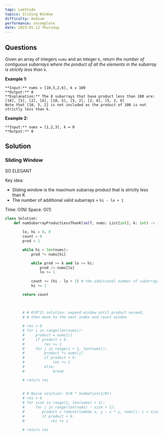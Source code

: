```yaml
---
tags: LeetCode
topics: Sliding Window
difficulty: medium
performance: uncomplete
date: 2023-01-12 Thursday
---
```


## Questions

Given an array of integers `nums` and an integer `k`, return _the number of contiguous subarrays where the product of all the elements in the subarray is strictly less than_ `k`.

**Example 1:**

```
**Input:** nums = [10,5,2,6], k = 100
**Output:** 8
**Explanation:** The 8 subarrays that have product less than 100 are:
[10], [5], [2], [6], [10, 5], [5, 2], [2, 6], [5, 2, 6]
Note that [10, 5, 2] is not included as the product of 100 is not strictly less than k.
```

**Example 2:**

```
**Input:** nums = [1,2,3], k = 0
**Output:** 0
```

## Solution

### Sliding Window

SO ELEGANT

Key idea: 
- Sliding window is the maximum subarray product that is strictly less than K
- The number of additional valid subarrays = `hi - lo + 1`

Time: O(N)
Space: O(1)

```python
class Solution:
    def numSubarrayProductLessThanK(self, nums: List[int], k: int) -> int:
        
        lo, hi = 0, 0
        count = 0
        prod = 1

        while hi < len(nums):
            prod *= nums[hi]

            while prod >= k and lo <= hi:
                prod /= nums[lo]
                lo += 1
            
            count += (hi - lo + 1) # the additional number of subarrays
            hi += 1

        return count
        
    
        
        # # O(N^2) solution: expand window until product exceed,
        # # then move to the next index and reset window

        # res = 0
        # for i in range(len(nums)):
        #     product = nums[i]
        #     if product < k:
        #         res += 1
        #     for j in range(i + 1, len(nums)):
        #         product *= nums[j] 
        #         if product < k:
        #             res += 1
        #         else:
        #             break

        # return res
        
        
        # # Naive solution: O(N * Summation(1/N))
        # res = 0
        # for size in range(1, len(nums) + 1):
        #     for i in range(len(nums) - size + 1):
        #        product = reduce(lambda x, y : x * y, nums[i: i + size])
        #        if product < k:
        #            res += 1

        # return res 
```
